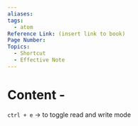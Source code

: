 ```yaml
---
aliases:
tags:
  - atom
Reference Link: (insert link to book)
Page Number:
Topics:
  - Shortcut
  - Effective Note
---
```

# Content -

` ctrl + e ` -> to toggle read and write mode